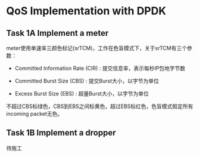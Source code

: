 # QoS Implementation with DPDK

## Task 1A  Implement a meter

meter使用单速率三颜色标记\(srTCM\)，工作在色盲模式下，关于srTCM有三个参数：

* Committed Information Rate \(CIR\) : 提交信息率，表示每秒IP包地字节数

* Committed Burst Size \(CBS\) : 提交Burst大小，以字节为单位
* Excess Burst Size \(EBS\) : 超量Burst大小，以字节为单位

不超过CBS标绿色，CBS到EBS之间标黄色，超过EBS标红色，色盲模式假定所有incoming packet无色。

## Task 1B  Implement a dropper

待施工